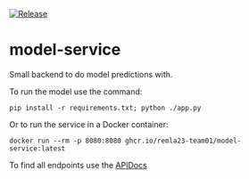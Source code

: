 [![Release](https://github.com/remla23-team01/model-service/actions/workflows/release.yml/badge.svg)](https://github.com/remla23-team01/model-service/actions/workflows/release.yml)
# model-service
Small backend to do model predictions with.

To run the model use the command:
```
pip install -r requirements.txt; python ./app.py
```

Or to run the service in a Docker container:

```
docker run --rm -p 8080:8080 ghcr.io/remla23-team01/model-service:latest
```

To find all endpoints use the [APIDocs](http://localhost:8080/apidocs/)
